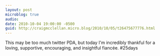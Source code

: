 ```yaml
---
layout: post
microblog: true
audio: 
date: 2010-10-04 19:00:00 -0500
guid: http://craigmcclellan.micro.blog/2010/10/05/t26475677776.html
---
```

This may be too much twitter PDA, but today I'm incredibly thankful for a loving, supportive, encouraging, and insightful fiancée. #25days
